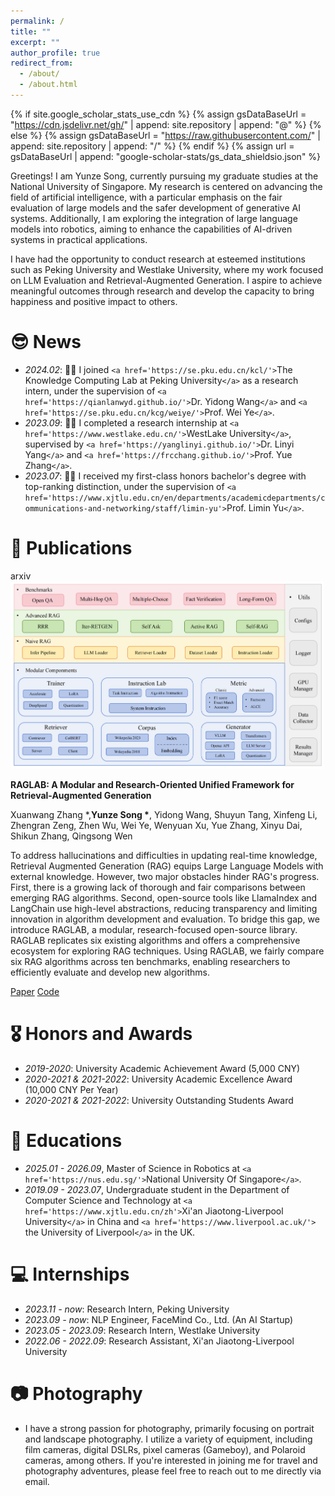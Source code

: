 ```yaml
---
permalink: /
title: ""
excerpt: ""
author_profile: true
redirect_from: 
  - /about/
  - /about.html
---
```

{% if site.google_scholar_stats_use_cdn %}
{% assign gsDataBaseUrl = "https://cdn.jsdelivr.net/gh/" | append: site.repository | append: "@" %}
{% else %}
{% assign gsDataBaseUrl = "https://raw.githubusercontent.com/" | append: site.repository | append: "/" %}
{% endif %}
{% assign url = gsDataBaseUrl | append: "google-scholar-stats/gs_data_shieldsio.json" %}

<span class='anchor' id='about-me'></span>

Greetings! I am Yunze Song, currently pursuing my graduate studies at the National University of Singapore. My research is centered on advancing the field of artificial intelligence, with a particular emphasis on the fair evaluation of large models and the safer development of generative AI systems. Additionally, I am exploring the integration of large language models into robotics, aiming to enhance the capabilities of AI-driven systems in practical applications.

I have had the opportunity to conduct research at esteemed institutions such as Peking University and Westlake University, where my work focused on LLM Evaluation and Retrieval-Augmented Generation. I aspire to achieve meaningful outcomes through research and develop the capacity to bring happiness and positive impact to others.

# 😎 News

- *2024.02*: 🎉🎉 I joined `<a href='https://se.pku.edu.cn/kcl/'>`The Knowledge Computing Lab at Peking University`</a>` as a research intern, under the supervision of `<a href='https://qianlanwyd.github.io/'>`Dr. Yidong Wang`</a>` and `<a href='https://se.pku.edu.cn/kcg/weiye/'>`Prof. Wei Ye`</a>`.
- *2023.09*: 🎉🎉 I completed a research internship at `<a href='https://www.westlake.edu.cn/'>`WestLake University`</a>`, supervised by `<a href='https://yanglinyi.github.io/'>`Dr. Linyi Yang`</a>` and `<a href='https://frcchang.github.io/'>`Prof. Yue Zhang`</a>`.
- *2023.07*: 🎉🎉 I received my first-class honors bachelor's degree with top-ranking distinction, under the supervision of `<a href='https://www.xjtlu.edu.cn/en/departments/academicdepartments/communications-and-networking/staff/limin-yu'>`Prof. Limin Yu`</a>`.

# 📝 Publications

<div class='paper-box'>
  <div class='paper-box-image'>
    <div>
      <div class="badge">arxiv</div>
      <img src='../images/raglab.png' height="300">
    </div>
  </div>
  <div class='paper-box-text' markdown="1">

  **RAGLAB: A Modular and Research-Oriented Unified Framework for Retrieval-Augmented Generation**

  Xuanwang Zhang *,**Yunze Song \***, Yidong Wang, Shuyun Tang, Xinfeng Li, Zhengran Zeng, Zhen Wu, Wei Ye, Wenyuan Xu, Yue Zhang, Xinyu Dai, Shikun Zhang, Qingsong Wen

  To address hallucinations and difficulties in updating real-time knowledge, Retrieval Augmented Generation (RAG) equips Large Language Models with external knowledge. However, two major obstacles hinder RAG's progress. First, there is a growing lack of thorough and fair comparisons between emerging RAG algorithms. Second, open-source tools like LlamaIndex and LangChain use high-level abstractions, reducing transparency and limiting innovation in algorithm development and evaluation. To bridge this gap, we introduce RAGLAB, a modular, research-focused open-source library. RAGLAB replicates six existing algorithms and offers a comprehensive ecosystem for exploring RAG techniques. Using RAGLAB, we fairly compare six RAG algorithms across ten benchmarks, enabling researchers to efficiently evaluate and develop new algorithms.

  [Paper](https://arxiv.org/pdf/2408.11381) [Code](https://github.com/fate-ubw/RAGLAB)

</div>
</div>



# 🎖 Honors and Awards

- *2019-2020*: University Academic Achievement Award (5,000 CNY)
- *2020-2021 & 2021-2022*: University Academic Excellence Award (10,000 CNY Per Year)
- *2020-2021 & 2021-2022*: University Outstanding Students Award

# 📖 Educations

- *2025.01 - 2026.09*, Master of Science in Robotics at `<a href='https://nus.edu.sg/'>`National University Of Singapore`</a>`.
- *2019.09 - 2023.07*, Undergraduate student in the Department of Computer Science and Technology at `<a href='https://www.xjtlu.edu.cn/zh'>`Xi'an Jiaotong-Liverpool University`</a>` in China and `<a href='https://www.liverpool.ac.uk/'>` the University of Liverpool`</a>` in the UK.

# 💻 Internships

- *2023.11 - now*: Research Intern, Peking University
- *2023.09 - now*: NLP Engineer, FaceMind Co., Ltd. (An AI Startup)
- *2023.05 - 2023.09*: Research Intern, Westlake University
- *2022.06 - 2022.09*: Research Assistant, Xi'an Jiaotong-Liverpool University

# 📷 Photography

- I have a strong passion for photography, primarily focusing on portrait and landscape photography. I utilize a variety of equipment, including film cameras, digital DSLRs, pixel cameras (Gameboy), and Polaroid cameras, among others. If you're interested in joining me for travel and photography adventures, please feel free to reach out to me directly via email.
